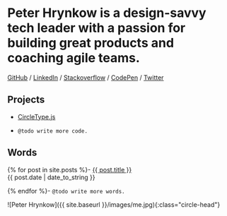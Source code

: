 
# Peter Hrynkow is a design-savvy tech leader with a passion for building great products and coaching agile teams.

<a href="{{ site.author.github }}">GitHub</a> /
<a href="{{ site.author.linkedin }}">LinkedIn</a> /
<a href="{{ site.author.stackoverflow }}">Stackoverflow</a> /
<a href="{{ site.author.codepen }}">CodePen</a> /
<a href="{{ site.author.twitter }}">Twitter</a>


## Projects
- [CircleType.js](https://circletype.labwire.ca)<br>

- `@todo write more code.`

## Words
{% for post in site.posts %}- <a href="{{ site.baseurl }}{{ post.url }}">{{ post.title }}</a><br>{{ post.date | date_to_string }}<br>

{% endfor %}- `@todo write more words.`

![Peter Hrynkow]({{ site.baseurl }}/images/me.jpg){:class="circle-head"}
